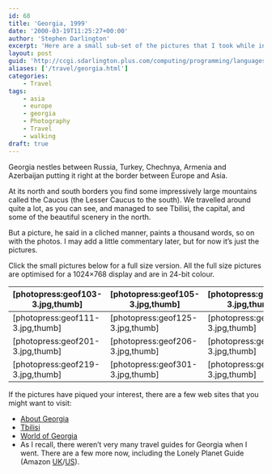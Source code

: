 ```yaml
---
id: 68
title: 'Georgia, 1999'
date: '2000-03-19T11:25:27+00:00'
author: 'Stephen Darlington'
excerpt: 'Here are a small sub-set of the pictures that I took while in Georgia (the country not the American state) for ten days. '
layout: post
guid: 'http://ccgi.sdarlington.plus.com/computing/programming/languages/georgia-1999.html'
aliases: ['/travel/georgia.html']
categories:
    - Travel
tags:
    - asia
    - europe
    - georgia
    - Photography
    - Travel
    - walking
draft: true
---
```


Georgia nestles between Russia, Turkey, Chechnya, Armenia and Azerbaijan putting it right at the border between Europe and Asia.

At its north and south borders you find some impressively large mountains called the Caucus (the Lesser Caucus to the south). We travelled around quite a lot, as you can see, and managed to see Tbilisi, the capital, and some of the beautiful scenery in the north.

But a picture, he said in a cliched manner, paints a thousand words, so on with the photos. I may add a little commentary later, but for now it’s just the pictures.

Click the small pictures below for a full size version. All the full size pictures are optimised for a 1024×768 display and are in 24-bit colour.

| \[photopress:geof103-3.jpg,thumb\] | \[photopress:geof105-3.jpg,thumb\] | \[photopress:geof106-3.jpg,thumb\] | \[photopress:geof109-3.jpg,thumb\] |
|---|---|---|---|
| \[photopress:geof111-3.jpg,thumb\] | \[photopress:geof125-3.jpg,thumb\] | \[photopress:geof113-3.jpg,thumb\] | \[photopress:geof120-3.jpg,thumb\] |
| \[photopress:geof201-3.jpg,thumb\] | \[photopress:geof206-3.jpg,thumb\] | \[photopress:geof208-3.jpg,thumb\] | \[photopress:geof215-3.jpg,thumb\] |
| \[photopress:geof219-3.jpg,thumb\] | \[photopress:geof301-3.jpg,thumb\] | \[photopress:geof312-3.jpg,thumb\] | \[photopress:geof409-3.jpg,thumb\] |

If the pictures have piqued your interest, there are a few web sites that you might want to visit:

- [About Georgia](http://ggdavid.tripod.com/)
- [Tbilisi](http://www.tbilisi.com)
- [World of Georgia](http://nt1.nilc.org.ge/worldofgeorgia/)
- As I recall, there weren’t very many travel guides for Georgia when I went. There are a few more now, including the Lonely Planet Guide (Amazon [UK](http://www.amazon.co.uk/exec/obidos/ASIN/0864426801/zx81orguk)/[US](http://www.amazon.com/exec/obidos/ASIN/0864426801/zx81orguk00)).